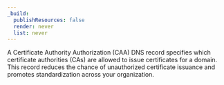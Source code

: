 ```yaml
---
_build:
  publishResources: false
  render: never
  list: never
---
```


A Certificate Authority Authorization (CAA) DNS record specifies which certificate authorities (CAs) are allowed to issue certificates for a domain. This record reduces the chance of unauthorized certificate issuance and promotes standardization across your organization.
